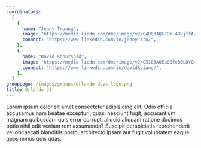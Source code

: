 ```yaml
---
coordinators:
  [
    {
      name: "Jenny Troung",
      image: "https://media.licdn.com/dms/image/v2/C4D03AQGCOm-4HvjffA/profile-displayphoto-shrink_200_200/profile-displayphoto-shrink_200_200/0/1516978910501?e=1743638400&v=beta&t=UXM0npJMHe_DYcDi8C_T2FhaNkeqK-9fTIQZ_NP2ZB4",
      connect: "https://www.linkedin.com/in/jenny-tru/",
    },
    {
      name: "David Khourshid",
      image: "https://media.licdn.com/dms/image/v2/C5103AQEu86fe80LDYQ/profile-displayphoto-shrink_200_200/profile-displayphoto-shrink_200_200/0/1517420015659?e=1743638400&v=beta&t=JeVYLj5ibHBL4Cw-C8VmB8OrVPO58wm3tikJYUtbUeg",
      connect: "https://www.linkedin.com/in/davidkpiano/",
    },
  ]
groupLogo: /images/groups/orlando-devs-logo.png
title: Orlando JS
---
```


Lorem ipsum dolor sit amet consectetur adipisicing elit. Odio officia accusamus nam beatae excepturi, quasi nesciunt fugit, accusantium magnam quibusdam quis error corrupti aliquid aliquam ratione ducimus optio nihil odit veniam rem assumenda? Suscipit perspiciatis reprehenderit vel obcaecati blanditiis porro, architecto ipsam aut fugit voluptatem eaque quos minus quis quas.
